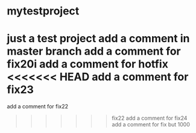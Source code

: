 # mytestproject
just a test project
add a comment in master branch
add a comment for fix20i
add a comment for hotfix
<<<<<<< HEAD
add a comment for fix23
=======
add a comment for fix22
>>>>>>> fix22
add a comment for fix24
add a comment for fix but 1000

